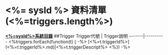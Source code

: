 # <%= sysId %> 資料清單 (<%=triggers.length%>)

**[<%=sysId%>系統目錄](wiki.html#!<%=sysId%>/sds/index.md)**
##Trigger
Trigger代號 | Trigger說明
-------|----------
<%triggers.forEach(function(t) { -%>
[<%=t.triggerId%>](<%=t.triggerId%>.md)|<%=t.triggerDescript%>
<%}) -%>
